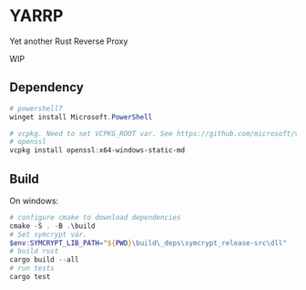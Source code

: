 # YARRP
Yet another Rust Reverse Proxy

WIP

## Dependency
```ps1
# powershell7
winget install Microsoft.PowerShell

# vcpkg. Need to set VCPKG_ROOT var. See https://github.com/microsoft/vcpkg
# openssl
vcpkg install openssl:x64-windows-static-md
```

## Build
On windows:
```ps1
# configure cmake to download dependencies
cmake -S . -B .\build
# Set symcrypt var.
$env:SYMCRYPT_LIB_PATH="${PWD}\build\_deps\symcrypt_release-src\dll"
# build rust
cargo build --all
# run tests
cargo test
```
